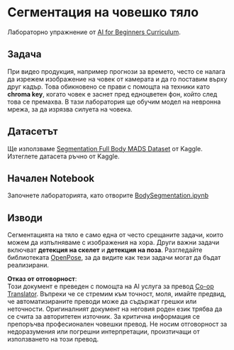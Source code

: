 <!--
CO_OP_TRANSLATOR_METADATA:
{
  "original_hash": "365f0decfe0f47b460bbde8227c5009d",
  "translation_date": "2025-08-25T22:37:19+00:00",
  "source_file": "lessons/4-ComputerVision/12-Segmentation/lab/README.md",
  "language_code": "bg"
}
-->
# Сегментация на човешко тяло

Лабораторно упражнение от [AI for Beginners Curriculum](https://github.com/microsoft/ai-for-beginners).

## Задача

При видео продукция, например прогнози за времето, често се налага да изрежем изображение на човек от камерата и да го поставим върху друг кадър. Това обикновено се прави с помощта на техники като **chroma key**, когато човек е заснет пред едноцветен фон, който след това се премахва. В тази лаборатория ще обучим модел на невронна мрежа, за да изрязва силуета на човека.

## Датасетът

Ще използваме [Segmentation Full Body MADS Dataset](https://www.kaggle.com/datasets/tapakah68/segmentation-full-body-mads-dataset) от Kaggle. Изтеглете датасета ръчно от Kaggle.

## Начален Notebook

Започнете лабораторията, като отворите [BodySegmentation.ipynb](../../../../../../lessons/4-ComputerVision/12-Segmentation/lab/BodySegmentation.ipynb)

## Изводи

Сегментацията на тяло е само една от често срещаните задачи, които можем да изпълняваме с изображения на хора. Други важни задачи включват **детекция на скелет** и **детекция на поза**. Разгледайте библиотеката [OpenPose](https://github.com/CMU-Perceptual-Computing-Lab/openpose), за да видите как тези задачи могат да бъдат реализирани.

**Отказ от отговорност**:  
Този документ е преведен с помощта на AI услуга за превод [Co-op Translator](https://github.com/Azure/co-op-translator). Въпреки че се стремим към точност, моля, имайте предвид, че автоматизираните преводи може да съдържат грешки или неточности. Оригиналният документ на неговия роден език трябва да се счита за авторитетен източник. За критична информация се препоръчва професионален човешки превод. Не носим отговорност за недоразумения или погрешни интерпретации, произтичащи от използването на този превод.